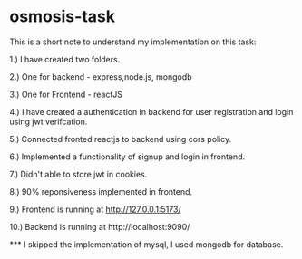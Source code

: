 # osmosis-task


This is a short note to understand my implementation on this task:

1.)  I have created two folders.

2.)  One for backend -  express,node.js, mongodb

3.)  One for Frontend - reactJS

4.)  I have created a authentication in backend for user registration and login using jwt verifcation.

5.)   Connected fronted reactjs to backend  using cors policy.
   
6.)   Implemented a functionality of signup and login in frontend.
     
7.)   Didn't able to store jwt in cookies.
     
8.)   90% reponsiveness implemented in frontend.

9.)   Frontend is running at http://127.0.0.1:5173/

10.)  Backend is running at  http://localhost:9090/ 


*** I skipped the implementation of mysql, I used mongodb for database.
